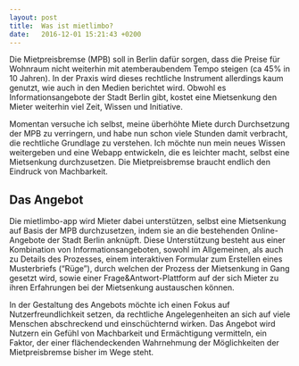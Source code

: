 ```yaml
---
layout: post
title:	Was ist mietlimbo?
date:   2016-12-01 15:21:43 +0200
---
```


Die Mietpreisbremse (MPB) soll in Berlin dafür sorgen, dass die Preise für Wohnraum nicht weiterhin mit atemberaubendem Tempo steigen (ca 45% in 10 Jahren). In der Praxis wird dieses rechtliche Instrument allerdings kaum genutzt, wie auch in den Medien berichtet wird. Obwohl es Informationsangebote der Stadt Berlin gibt, kostet eine Mietsenkung den Mieter weiterhin viel Zeit, Wissen und Initiative. 

Momentan versuche ich selbst, meine überhöhte Miete durch Durchsetzung der MPB zu verringern, und habe nun schon viele Stunden damit verbracht, die rechtliche Grundlage zu verstehen. Ich möchte nun mein neues Wissen weitergeben und eine Webapp entwickeln, die es leichter macht, selbst eine Mietsenkung durchzusetzen. Die Mietpreisbremse braucht endlich den Eindruck von Machbarkeit.

## Das Angebot

Die mietlimbo-app wird Mieter dabei unterstützen, selbst eine Mietsenkung auf Basis der MPB durchzusetzen, indem sie an die bestehenden Online-Angebote der Stadt Berlin anknüpft. Diese Unterstützung besteht aus einer Kombination von Informationsangeboten, sowohl im Allgemeinen, als auch zu Details des Prozesses, einem interaktiven Formular zum Erstellen eines Musterbriefs (“Rüge”), durch welchen der Prozess der Mietsenkung in Gang gesetzt wird, sowie einer Frage&Antwort-Plattform auf der sich Mieter zu ihren Erfahrungen bei der Mietsenkung austauschen können.

In der Gestaltung des Angebots möchte ich einen Fokus auf Nutzerfreundlichkeit setzen, da rechtliche Angelegenheiten an sich auf viele Menschen abschreckend und einschüchternd wirken. Das Angebot wird Nutzern ein Gefühl von Machbarkeit und Ermächtigung vermitteln, ein Faktor, der einer flächendeckenden Wahrnehmung der Möglichkeiten der Mietpreisbremse bisher im Wege steht.